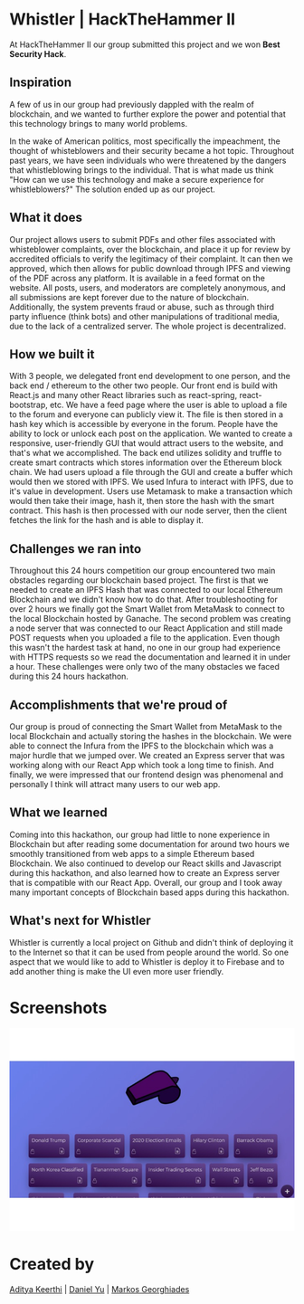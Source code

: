 # Whistler | HackTheHammer II
At HackTheHammer II our group submitted this project and we won **Best Security Hack**.


## Inspiration
A few of us in our group had previously dappled with the realm of blockchain, and we wanted to further explore the power and potential that this technology brings to many world problems.

In the wake of American politics, most specifically the impeachment, the thought of whisteblowers and their security became a hot topic. Throughout past years, we have seen individuals who were threatened by the dangers that whistleblowing brings to the individual. That is what made us think "How can we use this technology and make a secure experience for whistleblowers?" The solution ended up as our project.

## What it does
Our project allows users to submit PDFs and other files associated with whisteblower complaints, over the blockchain, and place it up for review by accredited officials to verify the legitimacy of their complaint. It can then we approved, which then allows for public download through IPFS and viewing of the PDF across any platform. It is available in a feed format on the website. All posts, users, and moderators are completely anonymous, and all submissions are kept forever due to the nature of blockchain. Additionally, the system prevents fraud or abuse, such as through third party influence (think bots) and other manipulations of traditional media, due to the lack of a centralized server. The whole project is decentralized.

## How we built it
With 3 people, we delegated front end development to one person, and the back end / ethereum to the other two people. Our front end is build with React.js and many other React libraries such as react-spring, react-bootstrap, etc. We have a feed page where the user is able to upload a file to the forum and everyone can publicly view it. The file is then stored in a hash key which is accessible by everyone in the forum. People have the ability to lock or unlock each post on the application. We wanted to create a responsive, user-friendly GUI that would attract users to the website, and that's what we accomplished. The back end utilizes solidity and truffle to create smart contracts which stores information over the Ethereum block chain. We had users upload a file through the GUI and create a buffer which would then we stored with IPFS. We used Infura to interact with IPFS, due to it's value in development. Users use Metamask to make a transaction which would then take their image, hash it, then store the hash with the smart contract. This hash is then processed with our node server, then the client fetches the link for the hash and is able to display it.

## Challenges we ran into
Throughout this 24 hours competition our group encountered two main obstacles regarding our blockchain based project. The first is that we needed to create an IPFS Hash that was connected to our local Ethereum Blockchain and we didn't know how to do that. After troubleshooting for over 2 hours we finally got the Smart Wallet from MetaMask to connect to the local Blockchain hosted by Ganache. The second problem was creating a node server that was connected to our React Application and still made POST requests when you uploaded a file to the application. Even though this wasn't the hardest task at hand, no one in our group had experience with HTTPS requests so we read the documentation and learned it in under a hour. These challenges were only two of the many obstacles we faced during this 24 hours hackathon.

## Accomplishments that we're proud of
Our group is proud of connecting the Smart Wallet from MetaMask to the local Blockchain and actually storing the hashes in the blockchain. We were able to connect the Infura from the IPFS to the blockchain which was a major hurdle that we jumped over. We created an Express server that was working along with our React App which took a long time to finish. And finally, we were impressed that our frontend design was phenomenal and personally I think will attract many users to our web app.

## What we learned
Coming into this hackathon, our group had little to none experience in Blockchain but after reading some documentation for around two hours we smoothly transitioned from web apps to a simple Ethereum based Blockchain. We also continued to develop our React skills and Javascript during this hackathon, and also learned how to create an Express server that is compatible with our React App. Overall, our group and I took away many important concepts of Blockchain based apps during this hackathon.

## What's next for Whistler
Whistler is currently a local project on Github and didn't think of deploying it to the Internet so that it can be used from people around the world. So one aspect that we would like to add to Whistler is deploy it to Firebase and to add another thing is make the UI even more user friendly.

# Screenshots

![Dashboard](Dashboard.jpg)

# Created by 

[Aditya Keerthi](https://github.com/Aditya-Keerthi) | [Daniel Yu](https://github.com/DanielYu2004) | [Markos Georghiades](https://github.com/Markos-The-G)
